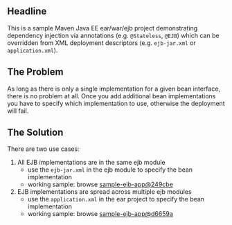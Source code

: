 
## Headline

This is a sample Maven Java EE ear/war/ejb project demonstrating dependency injection via annotations (e.g. `@Stateless`, `@EJB`) which can be overridden from XML deployment descriptors (e.g. `ejb-jar.xml` or `application.xml`).

## The Problem

As long as there is only a single implementation for a given bean interface, there is no problem at all. Once you add additional bean implementations you have to specify which implementation to use, otherwise the deployment will fail.

## The Solution

There are two use cases:

1.  All EJB implementations are in the same ejb module 
    * use the `ejb-jar.xml` in the ejb module to specify the bean implementation
    * working sample: browse [sample-ejb-app@249cbe](https://github.com/tknerr/sample-ejb-app/tree/249cbe7247095495f9875f9aaf0334efbb8a1304)
2.  EJB implementations are spread across multiple ejb modules
    * use the `application.xml` in the ear project to specify the bean implementation
    * working sample: browse [sample-ejb-app@d6659a](https://github.com/tknerr/sample-ejb-app/tree/d6659adef967fdc20dcfd6473665480695c9103c)
